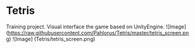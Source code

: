 # Tetris 
Training project. Visual interface the game based on UnityEngine.
![Image] (https://raw.githubusercontent.com/Pahlorus/Tetris/master/tetris_screen.png)
![Image] (Tetris/tetris_screen.png)
